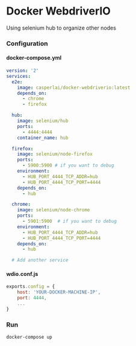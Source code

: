 # Docker WebdriverIO
Using selenium hub to organize other nodes

### Configuration

#### docker-compose.yml
```yaml
version: '2'
services:
  e2e:
    image: casperlai/docker-webdriverio:latest
    depends_on:
      - chrome
      - firefox

  hub:
    image: selenium/hub
    ports:
      - 4444:4444
    container_name: hub

  firefox:
    image: selenium/node-firefox
    ports:
      - 5900:5900 # if you want to debug
    environment:
      - HUB_PORT_4444_TCP_ADDR=hub
      - HUB_PORT_4444_TCP_PORT=4444
    depends_on:
      - hub

  chrome:
    image: selenium/node-chrome
    ports:
      - 5901:5900  # if you want to debug
    environment:
      - HUB_PORT_4444_TCP_ADDR=hub
      - HUB_PORT_4444_TCP_PORT=4444
    depends_on:
      - hub

  # Add another service
```

#### wdio.conf.js

```js
exports.config = {
    host: 'YOUR-DOCKER-MACHINE-IP',
    port: 4444,
    ...
}
```

### Run
```shell
docker-compose up
```

